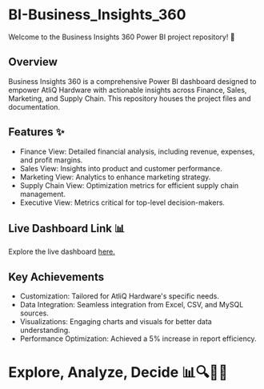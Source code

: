 # BI-Business_Insights_360
Welcome to the Business Insights 360 Power BI project repository! 🚀
## Overview
Business Insights 360 is a comprehensive Power BI dashboard designed to empower AtliQ Hardware with actionable insights across Finance, Sales, Marketing, and Supply Chain. This repository houses the project files and documentation.

## Features ✨
- Finance View: Detailed financial analysis, including revenue, expenses, and profit margins.
- Sales View: Insights into product and customer performance.
- Marketing View: Analytics to enhance marketing strategy.
- Supply Chain View: Optimization metrics for efficient supply chain management.
- Executive View: Metrics critical for top-level decision-makers.

## Live Dashboard Link 📊
Explore the live dashboard [here.](
https://app.powerbi.com/view?r=eyJrIjoiZWNlOGVkN2EtMzZjMC00YzZmLWJlNTAtNDM1Y2Y3NTkxNWUxIiwidCI6ImM2ZTU0OWIzLTVmNDUtNDAzMi1hYWU5LWQ0MjQ0ZGM1YjJjNCJ9)

## Key Achievements
- Customization: Tailored for AtliQ Hardware's specific needs.
- Data Integration: Seamless integration from Excel, CSV, and MySQL sources.
- Visualizations: Engaging charts and visuals for better data understanding.
- Performance Optimization: Achieved a 5% increase in report efficiency.

# Explore, Analyze, Decide 📊🔍🎯🚀
